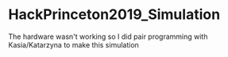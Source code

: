 # HackPrinceton2019_Simulation
The hardware wasn't working so I did pair programming with Kasia/Katarzyna to make this simulation
